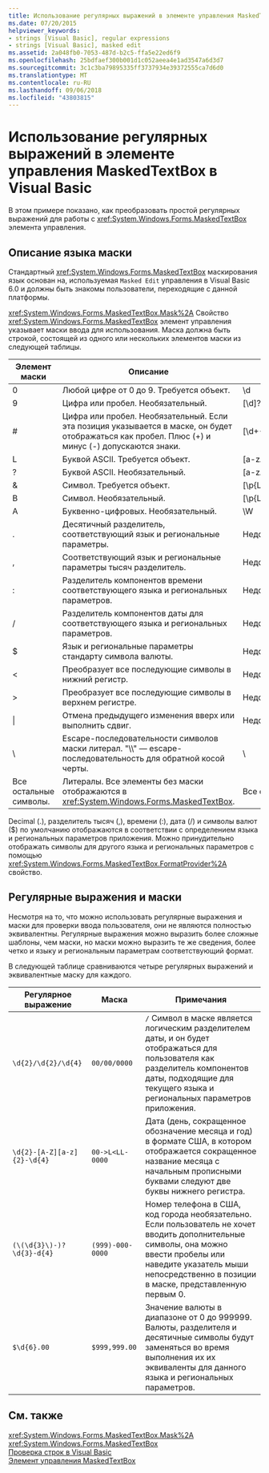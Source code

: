 ```yaml
---
title: Использование регулярных выражений в элементе управления MaskedTextBox в Visual Basic
ms.date: 07/20/2015
helpviewer_keywords:
- strings [Visual Basic], regular expressions
- strings [Visual Basic], masked edit
ms.assetid: 2a048fb0-7053-487d-b2c5-ffa5e22ed6f9
ms.openlocfilehash: 25bdfaef300b001d1c052aeea4e1ad3547a6d3d7
ms.sourcegitcommit: 3c1c3ba79895335ff3737934e39372555ca7d6d0
ms.translationtype: MT
ms.contentlocale: ru-RU
ms.lasthandoff: 09/06/2018
ms.locfileid: "43803815"
---
```

# <a name="using-regular-expressions-with-the-maskedtextbox-control-in-visual-basic"></a>Использование регулярных выражений в элементе управления MaskedTextBox в Visual Basic
В этом примере показано, как преобразовать простой регулярных выражений для работы с <xref:System.Windows.Forms.MaskedTextBox> элемента управления.  
  
## <a name="description-of-the-masking-language"></a>Описание языка маски  
 Стандартный <xref:System.Windows.Forms.MaskedTextBox> маскирования язык основан на, используемая `Masked Edit` управления в Visual Basic 6.0 и должны быть знакомы пользователи, переходящие с данной платформы.  
  
 <xref:System.Windows.Forms.MaskedTextBox.Mask%2A> Свойство <xref:System.Windows.Forms.MaskedTextBox> элемент управления указывает маски ввода для использования. Маска должна быть строкой, состоящей из одного или нескольких элементов маски из следующей таблицы.  
  
|Элемент маски|Описание|Элемент регулярного выражения|  
|---------------------|-----------------|--------------------------------|  
|0|Любой цифре от 0 до 9. Требуется объект.|\\d|  
|9|Цифра или пробел. Необязательный.|[\d]?|  
|#|Цифра или пробел. Необязательный. Если эта позиция указывается в маске, он будет отображаться как пробел. Плюс (+) и минус (-) допускаются знаки.|[\d+-]?|  
|L|Буквой ASCII. Требуется объект.|[a-zA-Z]|  
|?|Буквой ASCII. Необязательный.|[a-zA-Z]?|  
|&|Символ. Требуется объект.|[\p{Ll}\p{Lu}\p{Lt}\p{Lm}\p{Lo}]|  
|В|Символ. Необязательный.|[\p{Ll}\p{Lu}\p{Lt}\p{Lm}\p{Lo}]?|  
|А|Буквенно-цифровых. Необязательный.|\W|  
|.|Десятичный разделитель, соответствующий язык и региональные параметры.|Недоступно.|  
|,|Соответствующий язык и региональные параметры тысяч разделитель.|Недоступно.|  
|:|Разделитель компонентов времени соответствующего языка и региональных параметров.|Недоступно.|  
|/|Разделитель компонентов даты для соответствующего языка и региональных параметров.|Недоступно.|  
|$|Язык и региональные параметры стандарту символа валюты.|Недоступно.|  
|\<|Преобразует все последующие символы в нижний регистр.|Недоступно.|  
|>|Преобразует все последующие символы в верхнем регистре.|Недоступно.|  
|&#124;|Отмена предыдущего изменения вверх или выполнить сдвиг.|Недоступно.|  
|&#92;|Escape-последовательности символов маски литерал. "\\\\" — escape-последовательность для обратной косой черты.|&#92;|  
|Все остальные символы.|Литералы. Все элементы без маски отображаются в <xref:System.Windows.Forms.MaskedTextBox>.|Все остальные символы.|  
  
 Decimal (.), разделитель тысяч (,), времени (:), дата (/) и символы валют ($) по умолчанию отображаются в соответствии с определением языка и региональных параметров приложения. Можно принудительно отображать символы для другого языка и региональных параметров с помощью <xref:System.Windows.Forms.MaskedTextBox.FormatProvider%2A> свойство.  
  
## <a name="regular-expressions-and-masks"></a>Регулярные выражения и маски  
 Несмотря на то, что можно использовать регулярные выражения и маски для проверки ввода пользователя, они не являются полностью эквивалентны. Регулярные выражения можно выразить более сложные шаблоны, чем маски, но маски можно выразить те же сведения, более четко и языку и региональным параметрам соответствующий формат.  
  
 В следующей таблице сравниваются четыре регулярных выражений и эквивалентные маску для каждого.  
  
|Регулярное выражение|Маска|Примечания|  
|------------------------|----------|-----------|  
|`\d{2}/\d{2}/\d{4}`|`00/00/0000`|`/` Символ в маске является логическим разделителем даты, и он будет отображаться для пользователя как разделитель компонентов даты, подходящие для текущего языка и региональных параметров приложения.|  
|`\d{2}-[A-Z][a-z]{2}-\d{4}`|`00->L<LL-0000`|Дата (день, сокращенное обозначение месяца и год) в формате США, в котором отображается сокращенное название месяца с начальным прописными буквами следуют две буквы нижнего регистра.|  
|`(\(\d{3}\)-)?\d{3}-d{4}`|`(999)-000-0000`|Номер телефона в США, код города необязательно. Если пользователь не хочет вводить дополнительные символы, она можно ввести пробелы или наведите указатель мыши непосредственно в позиции в маске, представленную первым 0.|  
|`$\d{6}.00`|`$999,999.00`|Значение валюты в диапазоне от 0 до 999999. Валюты, разделителя и десятичные символы будут заменяться во время выполнения их их эквиваленты для данного языка и региональных параметров.|  
  
## <a name="see-also"></a>См. также  
 <xref:System.Windows.Forms.MaskedTextBox.Mask%2A>  
 <xref:System.Windows.Forms.MaskedTextBox>  
 [Проверка строк в Visual Basic](../../../../visual-basic/programming-guide/language-features/strings/validating-strings.md)  
 [Элемент управления MaskedTextBox](../../../../framework/winforms/controls/maskedtextbox-control-windows-forms.md)
